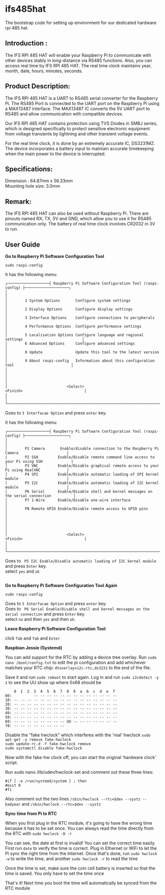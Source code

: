 # ifs485hat
The bootstrap code for setting up environment for our dedicated hardware rpi 485 hat. 


## Introduction : 
The IFS RPI 485 HAT will enable your Raspberry Pi to communicate with other devices stably in long-distance via RS485 functions. Also, you can access real time by IFS RPI 485 HAT. The real time clock maintains year, month, date, hours, minutes, seconds.


## Product Description: 
The IFS RPI 485 HAT is a UART to RS485 serial converter for the Raspberry Pi. The RS485 Port is connected to the UART port on the Raspberry Pi using a MAX13487 interface. The MAX13487 IC converts the 5V UART port to RS485 and allow communication with compatible devices. 

Our IFS RPI 485 HAT contains protection using TVS Diodes in SMBJ series, which is designed specifically to protect sensitive electronic equipment from voltage transients by lightning and other transient voltage events.

For the real time clock, it is done by an extremely accurate IC, DS3231MZ. The device incorporates a battery input to maintain accurate timekeeping when the main power to the device is interrupted. 


## Specifications:
Dimension : 64.87mm x 56.33mm <br/>
Mounting hole size: 3.0mm


## Remark: 
The IFS RPI 485 HAT can also be used without Raspberry Pi. There are pinouts named RX, TX, 5V and GND, which allow you to use it for RS485 communication only.
The battery of real time clock involves CR2032 in 3V to run.


## User Guide 
**Go to Raspberry Pi Software Configuration Tool**
```
sudo raspi-config
```

It has the following menu: 
```
┌───────────────────┤ Raspberry Pi Software Configuration Tool (raspi-config) ├────────────────────┐ 
│                                                                                                  │ 
│        1 System Options       Configure system settings                                          │ 
│        2 Display Options      Configure display settings                                         │ 
│        3 Interface Options    Configure connections to peripherals                               │ 
│        4 Performance Options  Configure performance settings                                     │ 
│        5 Localisation Options Configure language and regional settings                           │ 
│        6 Advanced Options     Configure advanced settings                                        │           
│        8 Update               Update this tool to the latest version                             │ 
│        9 About raspi-config   Information about this configuration tool                          │ 
│                                                                                                  │ 
│                                                                                                  │ 
│                           <Select>                           <Finish>                            │ 
│                                                                                                  │ 
└──────────────────────────────────────────────────────────────────────────────────────────────────┘ 
```

Goes to ```3 Interfacae Option``` and press ```enter``` key.

It has the following menu: 
```
┌───────────────────┤ Raspberry Pi Software Configuration Tool (raspi-config) ├────────────────────┐ 
│                                                                                                  │ 
│        P1 Camera       Enable/disable connection to the Raspberry Pi Camera                      |
|        P2 SSH         Enable/Disable remote command line access to your Pi using SSH             │ 
│        P3 VNC         Enable/Disable graphical remote access to your Pi using RealVNC            │ 
│        P4 SPI         Enable/Disable automatic loading of SPI kernel module                      │ 
│        P5 I2C         Enable/Disable automatic loading of I2C kernel module                      │ 
│        P6 Serial      Enable/Disable shell and kernel messages on the serial connection          │ 
│        P7 1-Wire      Enable/Disable one-wire interface                                          │ 
│        P8 Remote GPIO Enable/Disable remote access to GPIO pins                                  │ 
│                                                                                                  │ 
│                                                                                                  │ 
│                           <Select>                           <Finish>                            │ 
│                                                                                                  │ 
└──────────────────────────────────────────────────────────────────────────────────────────────────┘ 
```

Goes to ``` P5 I2C Enable/Disable automatic loading of I2C kernel module``` and press ```Enter``` key. <br/>
select ```yes``` and ```ok```

## 
**Go to Raspberry Pi Software Configuration Tool Again**
```
sudo raspi-config
```

Goes to ```3 Interfacae Option``` and press ```enter``` key. <br/>
Goes to ``` P6 Serial Enable/Disable shell and kernel messages on the serial connection``` and press ```Enter``` key. <br/>
select ```no``` and then ```yes``` and then ```ok```.


**Leave Raspberry Pi Software Configuration Tool**

click ```Tab``` and ```Tab``` and ```Enter``` <br/>


**Raspbian Jessie (Systemd)**

You can add support for the RTC by adding a device tree overlay. Run ```sudo nano /boot/config.txt``` to edit the pi configuration and add whichever matches your RTC chip: ```dtoverlay=i2c-rtc,ds3231``` to the end of the file.

Save it and run ```sudo reboot``` to start again. Log in and run ```sudo i2cdetect -y 1``` to see the UU show up where 0x68 should be

```    
    0  1  2  3  4  5  6  7  8  9  a  b  c  d  e  f
00:          -- -- -- -- -- -- -- -- -- -- -- -- --
10: -- -- -- -- -- -- -- -- -- -- -- -- -- -- -- --
20: -- -- -- -- -- -- -- -- -- -- -- -- -- -- -- --
30: -- -- -- -- -- -- -- -- -- -- -- -- -- -- -- --
40: -- -- -- -- -- -- -- -- -- -- -- -- -- -- -- --
50: -- -- -- -- -- -- -- -- -- -- -- -- -- -- -- --
60: -- -- -- -- -- -- -- -- UU -- -- -- -- -- -- --
70: -- -- -- -- -- -- -- --
```

Disable the "fake hwclock" which interferes with the 'real' hwclock
```sudo apt-get -y remove fake-hwclock``` <br/>
```sudo update-rc.d -f fake-hwclock remove``` <br/>
```sudo systemctl disable fake-hwclock``` <br/>

Now with the fake-hw clock off, you can start the original 'hardware clock' script.

Run sudo nano /lib/udev/hwclock-set and comment out these three lines:

```
#if [ -e /run/systemd/system ] ; then
#exit 0
#fi
```

Also comment out the two lines
```/sbin/hwclock --rtc=$dev --systz --badyear```
and 
```/sbin/hwclock --rtc=$dev --systz```


**Sync time from Pi to RTC**

When you first plug in the RTC module, it's going to have the wrong time because it has to be set once. You can always read the time directly from the RTC with ```sudo hwclock -D -r```

You can see, the date at first is invalid! You can set the correct time easily. First run ```date``` to verify the time is correct. Plug in Ethernet or WiFi to let the Pi sync the right time from the Internet. Once that's done, run ```sudo hwclock -w``` to write the time, and another ```sudo hwclock -r``` to read the time


Once the time is set, make sure the coin cell battery is inserted so that the time is saved. You only have to set the time once

That's it! Next time you boot the time will automatically be synced from the RTC module
